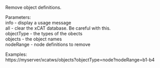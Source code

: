 Remove object definitions.  
  
Parameters:  
info - display a usage message  
all - clear the xCAT database. Be careful with this.  
objectType - the types of the obects  
objects - the object names  
nodeRange - node definitions to remove  
  
Examples:  
https://myserver/xcatws/objects?objectType=node?nodeRange=b1-b4  

